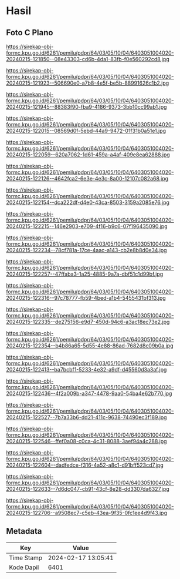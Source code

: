 # Hasil

## Foto C Plano

https://sirekap-obj-formc.kpu.go.id/6261/pemilu/pdpr/64/03/05/10/04/6403051004020-20240215-121850--08e43303-cd6b-4da1-83fb-f0e560292cd8.jpg

https://sirekap-obj-formc.kpu.go.id/6261/pemilu/pdpr/64/03/05/10/04/6403051004020-20240215-121923--506690e0-a7b8-4e5f-be5b-88991626c1b2.jpg

https://sirekap-obj-formc.kpu.go.id/6261/pemilu/pdpr/64/03/05/10/04/6403051004020-20240215-121945--88383f90-fba9-4186-9373-3bb10cc99ab1.jpg

https://sirekap-obj-formc.kpu.go.id/6261/pemilu/pdpr/64/03/05/10/04/6403051004020-20240215-122015--08569d0f-5ebd-44a9-9472-01f31b0a51e1.jpg

https://sirekap-obj-formc.kpu.go.id/6261/pemilu/pdpr/64/03/05/10/04/6403051004020-20240215-122059--620a7062-1d61-459a-a4af-409e8ea62888.jpg

https://sirekap-obj-formc.kpu.go.id/6261/pemilu/pdpr/64/03/05/10/04/6403051004020-20240215-122126--4642fca2-6e3e-4e3c-8a00-12107c082a68.jpg

https://sirekap-obj-formc.kpu.go.id/6261/pemilu/pdpr/64/03/05/10/04/6403051004020-20240215-122154--dca222df-d4e0-43ca-8503-3159a2085e76.jpg

https://sirekap-obj-formc.kpu.go.id/6261/pemilu/pdpr/64/03/05/10/04/6403051004020-20240215-122215--146e2903-e709-4f16-b9c6-07f196435090.jpg

https://sirekap-obj-formc.kpu.go.id/6261/pemilu/pdpr/64/03/05/10/04/6403051004020-20240215-122234--78cf781a-17ce-4aac-a143-cb2e8b8d0e34.jpg

https://sirekap-obj-formc.kpu.go.id/6261/pemilu/pdpr/64/03/05/10/04/6403051004020-20240215-122257--47ffaba3-1a25-4885-9a7a-dbf51c1d99bf.jpg

https://sirekap-obj-formc.kpu.go.id/6261/pemilu/pdpr/64/03/05/10/04/6403051004020-20240215-122316--97c78777-fb59-4bed-a1b4-5455431bf313.jpg

https://sirekap-obj-formc.kpu.go.id/6261/pemilu/pdpr/64/03/05/10/04/6403051004020-20240215-122335--de275156-e9d7-450d-94c6-a3ac18ec73e2.jpg

https://sirekap-obj-formc.kpu.go.id/6261/pemilu/pdpr/64/03/05/10/04/6403051004020-20240215-122354--b4b86a65-5d55-4e88-86ad-7682d8c09b0a.jpg

https://sirekap-obj-formc.kpu.go.id/6261/pemilu/pdpr/64/03/05/10/04/6403051004020-20240215-122413--ba7bcbf1-5233-4e32-a9df-d45560d3a3af.jpg

https://sirekap-obj-formc.kpu.go.id/6261/pemilu/pdpr/64/03/05/10/04/6403051004020-20240215-122436--4f2a009b-a347-4478-9aa0-54ba4e62b770.jpg

https://sirekap-obj-formc.kpu.go.id/6261/pemilu/pdpr/64/03/05/10/04/6403051004020-20240215-122527--7b7a33b6-dd21-411c-9638-74490ec3f189.jpg

https://sirekap-obj-formc.kpu.go.id/6261/pemilu/pdpr/64/03/05/10/04/6403051004020-20240215-122546--ffef0a08-c0ca-4c31-8088-3aef94a4c288.jpg

https://sirekap-obj-formc.kpu.go.id/6261/pemilu/pdpr/64/03/05/10/04/6403051004020-20240215-122604--dadfedce-f316-4a52-a8c1-d91bff523cd7.jpg

https://sirekap-obj-formc.kpu.go.id/6261/pemilu/pdpr/64/03/05/10/04/6403051004020-20240215-122633--7d6dc047-cb91-43cf-8e28-dd3307da6327.jpg

https://sirekap-obj-formc.kpu.go.id/6261/pemilu/pdpr/64/03/05/10/04/6403051004020-20240215-122706--a9508ec7-c5eb-43ea-9f35-0fc1ee4d9f43.jpg


## Metadata

| Key        | Value               |
| ---------- | ------------------- |
| Time Stamp | 2024-02-17 13:05:41 |
| Kode Dapil | 6401                |



